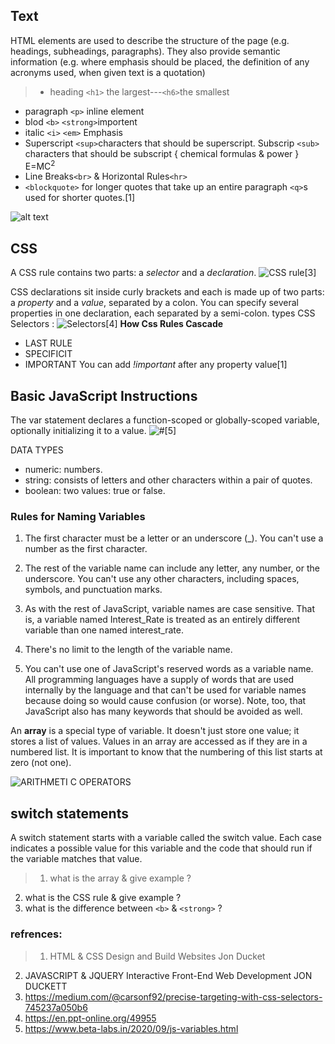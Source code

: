 ## Text 
 HTML elements are used to describe the structure of the page (e.g. headings, subheadings, paragraphs).
They also provide semantic information (e.g. where emphasis should be placed, the definition of any acronyms used, when given text is a quotation)

>* heading `<h1>` the largest---`<h6>`the smallest
* paragraph `<p>` inline element
* blod `<b>`  `<strong>`importent
* italic `<i>`  `<em>` Emphasis
* Superscript `<sup>`characters that should be superscript. Subscrip `<sub>`  characters that should be subscript { chemical formulas & power }  E=MC<sup>2</sup>
* Line Breaks`<br>` & Horizontal Rules`<hr>`
* `<blockquote>` for longer quotes that take up an entire paragraph  `<q>`s used for shorter quotes.[1]

![alt text](https://www.bluekatanasoft.com/wp-content/uploads/element-structure.png)

 ## CSS

A CSS rule contains two parts: a *selector* and a *declaration*.
![CSS rule](https://miro.medium.com/max/3840/1*naFDyXh9iGtmvNRhhFY-og.png)[3]

CSS declarations sit inside curly brackets and each is made up of two parts: a *property* and a *value*, separated by a colon. You can specify several properties in one declaration, each separated by a semi-colon.
types CSS Selectors :
![Selectors](https://cf.ppt-online.org/files/slide/k/Kbp3XcismqFREgGuz9OBIWY1vDx6MwHVeZQjC5/slide-8.jpg)[4]
**How Css Rules Cascade**
* LAST RULE
* SPECIFICIT
* IMPORTANT You can add *!important* after any property value[1]

## Basic JavaScript Instructions
The var statement declares a function-scoped or globally-scoped variable, optionally initializing it to a value.
![#](https://lh3.googleusercontent.com/-YXC3gtpMlko/X3HA5DHH6MI/AAAAAAAAB3Q/VYM81zAFldY-cItuj7GMYA0Xy7Fy0GWBgCLcBGAsYHQ/image.png)[5]


DATA TYPES
* numeric: numbers. 
* string: consists of letters and other characters within a pair of quotes.
* boolean: two values: true or false.

### Rules for Naming Variables

1. The first character must be a letter or an underscore (_). You can't use a number as the first character.

2. The rest of the variable name can include any letter, any number, or the underscore. You can't use any other characters, including spaces, symbols, and punctuation marks.

3. As with the rest of JavaScript, variable names are case sensitive. That is, a variable   named Interest_Rate is treated as an entirely different variable than one named interest_rate.

4. There's no limit to the length of the variable name.

5. You can't use one of JavaScript's reserved words as a variable name. All programming languages have a supply of words that are used internally by the language and that can't be used for variable names because doing so would cause confusion (or worse). Note, too, that JavaScript also has many keywords that should be avoided as well.

An **array** is a special type of variable. It doesn't just store one value; it stores a list of values. Values in an array are accessed as if they are in a numbered list. It is important to know that the numbering of this list starts at zero (not one).

![ARITHMETI C OPERATORS ](https://www.devopsschool.com/blog/wp-content/uploads/2020/07/JavaScript-Arithmatic-Operators.png)

## switch statements
A switch statement starts with a variable called the switch value. Each case indicates a possible value for this variable and the code that should run if the variable matches that value. 

>1. what is the array & give example ?
2. what is the CSS rule & give example ?
3. what is the difference between `<b>` & `<strong>` ?

### refrences:
>1. HTML & CSS Design and Build Websites Jon Ducket
2. JAVASCRIPT & JQUERY Interactive Front-End Web Development JON DUCKETT 
3. https://medium.com/@carsonf92/precise-targeting-with-css-selectors-745237a050b6
4. https://en.ppt-online.org/49955
5. https://www.beta-labs.in/2020/09/js-variables.html